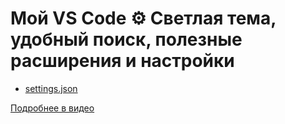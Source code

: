 # Мой VS Code ⚙️ Светлая тема, удобный поиск, полезные расширения и настройки

- [settings.json](settings.json)

[Подробнее в видео](https://youtu.be/_8MwZ_cgvZ8)

